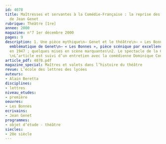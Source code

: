 ```yaml
---
id: 4078
title: Maîtresses et servantes à la Comédie-Française : la reprise des « Bonnes »,
  de Jean Genet
rubrique: Théâtre [1re]
annee: 2000
magazine: n°7 1er décembre 2000
pages: 9
description: 1. Une pièce mythique\n– Genet et le théâtre\n– « Les Bonnes », pièce
  emblématique de Genet\n– « Les Bonnes », pièce scénique par excellence : la création
  en 1947 ; quelques mises en scène marquantes\n2. Le spectacle de la Comédie-Française
  \nL’article est suivi d’un entretien avec la comédienne Dominique Constanza.
article_pdf: 4078.pdf
magazine_special: Maîtres et valets dans l’histoire du théâtre
revue: L’école des lettres des lycées
auteurs:
- Alain Beretta
disciplines:
- lettres
niveau_etudes:
- première
oeuvres:
- Les Bonnes
ecrivains:
- Jean Genet
programmes:
- objet d’étude - théâtre
siecles:
- 20e siècle
---
```

